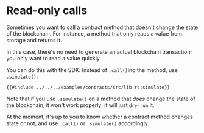 # Read-only calls

<!-- This section should explain read-only calls  -->
<!-- read_only:example:start -->
Sometimes you want to call a contract method that doesn't change the state of the blockchain. For instance, a method that only reads a value from storage and returns it.

In this case, there's no need to generate an actual blockchain transaction; you only want to read a value quickly.

You can do this with the SDK. Instead of `.call()`ing the method, use `.simulate()`:
<!-- read_only:example:end -->

```rust,ignore
{{#include ../../../examples/contracts/src/lib.rs:simulate}}
```

<!-- This section should explain what happens if you try a read-only call on a method that changes stae  -->
<!-- simulate:example:start -->
Note that if you use `.simulate()` on a method that _does_ change the state of the blockchain, it won't work properly; it will just `dry-run` it.

At the moment, it's up to you to know whether a contract method changes state or not, and use `.call()` or `.simulate()` accordingly.
<!-- simulate:example:end -->
